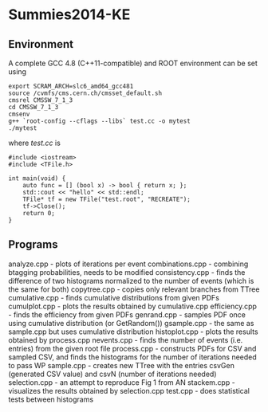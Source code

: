 Summies2014-KE
==============

Environment
-----------

A complete GCC 4.8 (C++11-compatible) and ROOT environment can be set using

~~~
export SCRAM_ARCH=slc6_amd64_gcc481
source /cvmfs/cms.cern.ch/cmsset_default.sh
cmsrel CMSSW_7_1_3
cd CMSSW_7_1_3
cmsenv
g++ `root-config --cflags --libs` test.cc -o mytest
./mytest
~~~

where *test.cc* is

~~~
#include <iostream>
#include <TFile.h>

int main(void) {
    auto func = [] (bool x) -> bool { return x; };
    std::cout << "hello" << std::endl;
    TFile* tf = new TFile("test.root", "RECREATE");
    tf->Close();
    return 0;
}
~~~

Programs
--------

analyze.cpp - plots of iterations per event
combinations.cpp - combining btagging probabilities, needs to be modified
consistency.cpp - finds the difference of two histograms normalized to the number of events (which is the same for both)
copytree.cpp - copies only relevant branches from TTree
cumulative.cpp - finds cumulative distributions from given PDFs
cumulplot.cpp - plots the results obtained by cumulative.cpp
efficiency.cpp - finds the efficiency from given PDFs
genrand.cpp - samples PDF once using cumulative distribution (or GetRandom())
gsample.cpp - the same as sample.cpp but uses cumulative distribution
histoplot.cpp - plots the results obtained by process.cpp
nevents.cpp - finds the number of events (i.e. entries) from the given root file
process.cpp - constructs PDFs for CSV and sampled CSV, and finds the histograms for the number of iterations needed to pass WP
sample.cpp - creates new TTree with the entries csvGen (generated CSV value) and csvN (number of iterations needed)
selection.cpp - an attempt to reproduce Fig 1 from AN
stackem.cpp - visualizes the results obtained by selection.cpp
test.cpp - does statistical tests between histograms